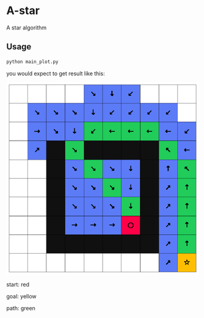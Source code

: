 # A-star
A star algorithm

## Usage

```sh
python main_plot.py
```

you would expect to get result like this: 

![](md_files/result3.png)

start: red

goal: yellow

path: green

